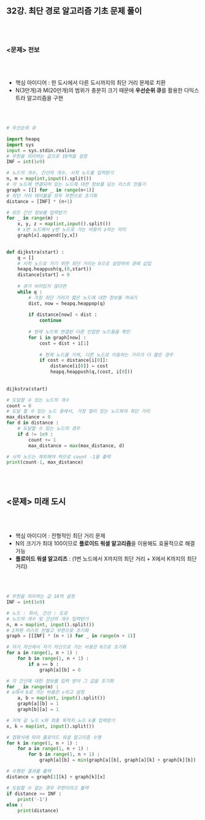 ## 32강. 최단 경로 알고리즘 기초 문제 풀이

<br>

<br>

### <문제> 전보

<br>

<br>

- 핵심 아이디어 : 한 도시에서 다른 도시까지의 최단 거리 문제로 치환
- N(3만개)과 M(20만개)의 범위가 충분히 크기 때문에 **우선순위 큐**를 활용한 다익스트라 알고리즘을 구현

<br>

<br>

```python
# 우선순위 큐

import heapq
import sys
input = sys.stdin.realine
# 무한을 의미하는 값으로 10억을 설정
INF = int(1e9)

# 노드의 개수, 간선의 개수, 시작 노드를 입력받기
n, m = map(int,input().split())
# 각 노드에 연결되어 있는 노드에 대한 정보를 담는 리스트 만들기
graph = [[] for _ in range(n+1)]
# 최단 거리 테이블을 모두 무한으로 초기화
distance = [INF] * (n+1)

# 모든 간선 정보를 입력받기
for _ in range(m) :
    x, y, z = map(int,input().split())
    # x번 노드에서 y번 노드로 가는 비용이 z라는 의미
    graph[x].append([y,x])

    
def dijkstra(start) :
    q = []
    # 시작 노드로 가기 위한 최단 거리는 0으로 설정하여 큐에 삽입
    heapq.heappush(q,(0,start))
    distance[start] = 0
    
    # 큐가 비어있지 않다면
    while q :
        # 가장 최단 거리가 짧은 노드에 대한 정보를 꺼내기
        dist, now = heapq.heappop(q)
        
        if distance[now] < dist :
            continue
        
        # 현재 노드와 연결된 다른 인접한 노드들을 확인
        for i in graph[now] :
            cost = dist + i[1]
        
        	# 현재 노드를 거쳐, 다른 노드로 이동하는 거리가 더 짧은 경우
            if cost < distance[i[0]]:
                distance[i[0]] = cost
                heapq.heappush(q,(cost, i[0]))
                
                
dijkstra(start)

# 도달할 수 있는 노드의 개수
count = 0
# 도달 할 수 있는 노드 중에서, 가장 멀리 있는 노드와의 최단 거리
max_distance = 0
for d in distance :
    # 도달할 수 있는 노드의 경우
    if d != 1e9 :
        count += 1
        max_distance = max(max_distance, d)

# 시작 노드는 제외해야 하므로 count -1을 출력
print(count-1, max_distance)
```

<br>

<br>

## <문제> 미래 도시

<br>

<br>

- 핵심 아이디어 : 전형적인 최단 거리 문제
- N의 크기가 최대 100이므로 **플로이드 워셜 알고리즘**을 이용해도 효율적으로  해결 가능
- **플로이드 워셜 알고리즈** : (1번 노드에서 X까지의 최단 거리 + X에서 K까지의 최단 거리)

<br>

<br>

```python
# 무한을 의미하는 값 10억 설정
INF = int(1e9)

# 노드 : 회사, 간선 : 도로
# 노드의 개수 및 간선의 개수 입력받기
n, m = map(int, input().split())
# 2차원 리스트 만들고 무한으로 초기화
graph = [[INF] * (n + 1) for _ in range(n + 1)]

# 자기 자신에서 자기 자신으로 가는 비용은 0으로 초기화
for a in range(1, n + 1) :
    for b in range(1, n + 1) :
        if a == b :
            graph[a][b] = 0

# 각 간선에 대한 정보를 입력 받아 그 값을 초기화
for _ in range(m) :
# a에서 b로 가는 비용은 c라고 설정
    a, b = map(int, input().split())
    graph[a][b] = 1
    graph[b][a] = 1

# 거쳐 갈 노드 x와 최종 목적지 노드 k를 입력받기
x, k = map(int, input().split())

# 점화식에 따라 플로이드 워셜 알고리즘 수행
for k in range(1, n + 1) :
    for a in range(1, n + 1) :
        for b in range(1, n + 1) :
            graph[a][b] = min(graph[a][b], graph[a][k] + graph[k][b])

# 수행된 결과를 출력
distance = graph[1][k] + graph[k][x]

# 도달할 수 없는 경우 무한이라고 출력
if distance >= INF :
    print('-1')
else :
    print(distance)
```

<br>